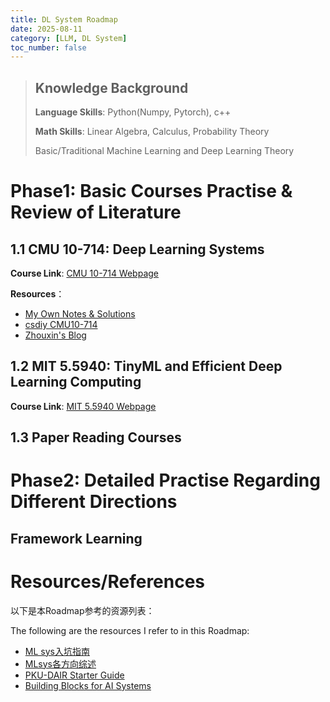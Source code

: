 ```yaml
---
title: DL System Roadmap
date: 2025-08-11
category: [LLM, DL System]
toc_number: false
---
```


> ## Knowledge Background
>
> **Language Skills**: Python(Numpy, Pytorch), c++
>
> **Math Skills**: Linear Algebra, Calculus, Probability Theory
>
> Basic/Traditional Machine Learning and Deep Learning Theory

# Phase1: Basic Courses Practise & Review of Literature

## 1.1 CMU 10-714: Deep Learning Systems

**Course Link**: [CMU 10-714 Webpage](https://dlsyscourse.org/)

**Resources**：
- [My Own Notes & Solutions](https://aliceraylu.github.io/2025/07/14/LLM/CMU10-714/)
- [csdiy CMU10-714](https://csdiy.wiki/%E6%9C%BA%E5%99%A8%E5%AD%A6%E4%B9%A0%E7%B3%BB%E7%BB%9F/CMU10-414/)
- [Zhouxin's Blog](https://www.zhouxin.space/notes/notes-on-cmu-10-414-assignments)

## 1.2 MIT 5.5940: TinyML and Efficient Deep Learning Computing

**Course Link**: [MIT 5.5940 Webpage](https://hanlab.mit.edu/courses/2024-fall-65940)

## 1.3 Paper Reading Courses


# Phase2: Detailed Practise Regarding Different Directions

## Framework Learning

# Resources/References

以下是本Roadmap参考的资源列表：

The following are the resources I refer to in this Roadmap:

- [ML sys入坑指南](https://fazzie-key.cool/2023/02/21/MLsys/)
- [MLsys各方向综述](https://zhuanlan.zhihu.com/p/104444471)
- [PKU-DAIR Starter Guide](https://github.com/PKU-DAIR/Starter-Guide)
- [Building Blocks for AI Systems](https://github.com/HazyResearch/aisys-building-blocks)